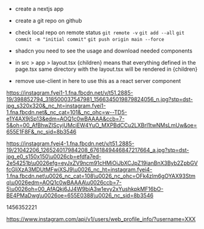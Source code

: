 - create a nextjs app
- create a git repo on github
- check local repo on remote status 
`git remote -v`
`git add --all`
`git commit -m "initial commit"`
`git push origin main --force`


- shadcn you need to see the usage and download needed components
- in src > app > layout.tsx {children} means that everything defined in the page.tsx same directory 
with the layout.tsx will be rendered in {children}


- remove use-client in here to use this as a react server component



https://instagram.fyei1-1.fna.fbcdn.net/v/t51.2885-19/398852794_318500037547981_1566345019879824056_n.jpg?stp=dst-jpg_s320x320&_nc_ht=instagram.fyei1-1.fna.fbcdn.net&_nc_cat=101&_nc_ohc=w--TD5-e1Y4AX9jSp13&edm=AOQ1c0wBAAAA&ccb=7-5&oh=00_AfBhwZIScyjUMciEW4YuO_MXPBdCCu2LXBrl1twNMsLmUw&oe=655E1F8F&_nc_sid=8b3546

https://instagram.fyei4-1.fna.fbcdn.net/v/t51.2885-19/21042206_126524017984208_6761849446847217664_a.jpg?stp=dst-jpg_e0_s150x150\u0026cb=efdfa7ed-2e54251b\u0026efg=eyJxZV9ncm91cHMiOiJbXCJpZ19ianBnX3Byb2ZpbGVfcGljXzA3MDUtMFwiXSJ9\u0026_nc_ht=instagram.fyei4-1.fna.fbcdn.net\u0026_nc_cat=108\u0026_nc_ohc=OFk4zlm6gOYAX93Stmq\u0026edm=AOQ1c0wBAAAA\u0026ccb=7-5\u0026oh=00_AfAQkj6JJ4W9biA3w1evy2xYushkpkMF16bO-BE4PMaDwg\u0026oe=655E0388\u0026_nc_sid=8b3546

1456352221

https://www.instagram.com/api/v1/users/web_profile_info/?username=XXX
